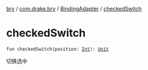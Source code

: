 [brv](../../index.md) / [com.drake.brv](../index.md) / [BindingAdapter](index.md) / [checkedSwitch](./checked-switch.md)

# checkedSwitch

`fun checkedSwitch(position: `[`Int`](https://kotlinlang.org/api/latest/jvm/stdlib/kotlin/-int/index.html)`): `[`Unit`](https://kotlinlang.org/api/latest/jvm/stdlib/kotlin/-unit/index.html)

切换选中

